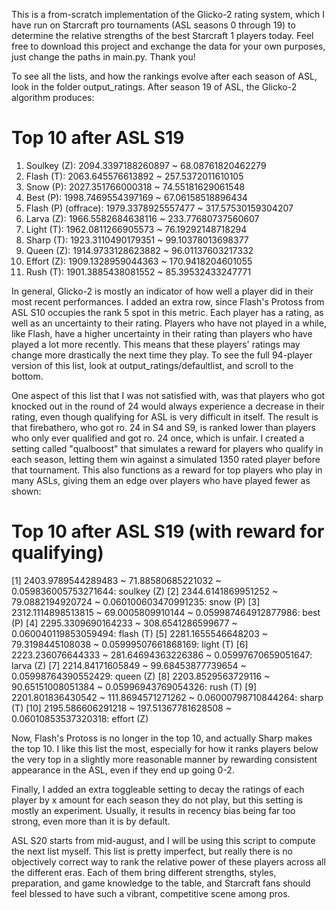 This is a from-scratch implementation of the Glicko-2 rating system, which I have run on Starcraft pro tournaments (ASL seasons 0 through 19) to determine the relative strengths of the best Starcraft 1 players today. Feel free to download this project and exchange the data for your own purposes, just change the paths in main.py. Thank you!

To see all the lists, and how the rankings evolve after each season of ASL, look in the folder output_ratings. After season 19 of ASL, the Glicko-2 algorithm produces:

Top 10 after ASL S19
========================
1. Soulkey (Z): 2094.3397188260897 ~ 68.08761820462279 
2. Flash (T): 2063.645576613892 ~ 257.5372011610105 
3. Snow (P): 2027.351766000318 ~ 74.55181629061548
4. Best (P): 1998.7469554397169 ~ 67.06158518896434 
5. Flash (P) (offrace): 1979.3378925557477 ~ 317.57530159304207 
6. Larva (Z): 1966.5582684638116 ~ 233.77680737560607 
7. Light (T): 1962.0811266905573 ~ 76.19292148718294 
8. Sharp (T): 1923.3110490179351 ~ 99.10378013698377 
9. Queen (Z): 1914.9733128623882 ~ 96.01137603217332 
10. Effort (Z): 1909.1328959044363 ~ 170.9418204601055 
11. Rush (T): 1901.3885438081552 ~ 85.39532433247771


In general, Glicko-2 is mostly an indicator of how well a player did in their most recent performances. I added an extra row, since Flash's Protoss from ASL S10 occupies the rank 5 spot in this metric. Each player has a rating, as well as an uncertainty to their rating. Players who have not played in a while, like Flash, have a higher uncertainty in their rating than players who have played a lot more recently. This means that these players' ratings may change more drastically the next time they play. To see the full 94-player version of this list, look at output_ratings/defaultlist, and scroll to the bottom.

One aspect of this list that I was not satisfied with, was that players who got knocked out in the round of 24 would always experience a decrease in their rating, even though qualifying for ASL is very difficult in itself. The result is that firebathero, who got ro. 24 in S4 and S9, is ranked lower than players who only ever qualified and got ro. 24 once, which is unfair. I created a setting called "qualboost" that simulates a reward for players who qualify in each season, letting them win against a simulated 1350 rated player before that tournament. This also functions as a reward for top players who play in many ASLs, giving them an edge over players who have played fewer as shown:

Top 10 after ASL S19 (with reward for qualifying)
========================
[1] 2403.9789544289483 ~ 71.88580685221032 ~ 0.059836005753271644: soulkey (Z)
[2] 2344.6141869951252 ~ 79.0882194920724 ~ 0.060100603470991235: snow (P)
[3] 2312.1114898513815 ~ 69.0005809910144 ~ 0.059987464912877986: best (P)
[4] 2295.3309690164233 ~ 308.6541286599677 ~ 0.060040119853059494: flash (T)
[5] 2281.1655546648203 ~ 79.3198445108038 ~ 0.05999507661868169: light (T)
[6] 2223.236076644333 ~ 281.64694363226386 ~ 0.05997670659051647: larva (Z)
[7] 2214.84171605849 ~ 99.68453877739654 ~ 0.05998764390552429: queen (Z)
[8] 2203.8529563729116 ~ 90.65151008051384 ~ 0.05996943769054326: rush (T)
[9] 2201.801836430542 ~ 111.8694571271262 ~ 0.06000798710844264: sharp (T)
[10] 2195.586606291218 ~ 197.51367781628508 ~ 0.06010853537320318: effort (Z)

Now, Flash's Protoss is no longer in the top 10, and actually Sharp makes the top 10. I like this list the most, especially for how it ranks players below the very top in a slightly more reasonable manner by rewarding consistent appearance in the ASL, even if they end up going 0-2.

Finally, I added an extra toggleable setting to decay the ratings of each player by x amount for each season they do not play, but this setting is mostly an experiment. Usually, it results in recency bias being far too strong, even more than it is by default.

ASL S20 starts from mid-august, and I will be using this script to compute the next list myself. This list is pretty imperfect, but really there is no objectively correct way to rank the relative power of these players across all the different eras. Each of them bring different strengths, styles, preparation, and game knowledge to the table, and Starcraft fans should feel blessed to have such a vibrant, competitive scene among pros.

